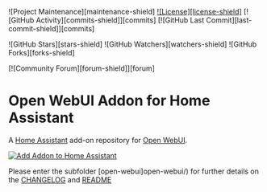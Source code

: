 ![Project Maintenance][maintenance-shield]
[![License][license-shield]](LICENSE)
[![GitHub Activity][commits-shield]][commits]
[![GitHub Last Commit][last-commit-shield]][commits]

![GitHub Stars][stars-shield]
![GitHub Watchers][watchers-shield]
![GitHub Forks][forks-shield]

[![Community Forum][forum-shield]][forum]

# Open WebUI Addon for Home Assistant

A [Home Assistant](https://home-assistant.io) add-on repository for [Open WebUI](https://openwebui.com).

[![Add Addon to Home Assistant](https://my.home-assistant.io/badges/supervisor_add_addon_repository.svg)](https://my.home-assistant.io/redirect/supervisor_add_addon_repository/?repository_url=https://github.com/zoic21/addon-open-webui)

Please enter the subfolder [open-webui]open-webui/) for further details on the [CHANGELOG](open-webui/CHANGELOG.md) and [README](open-webui/README.md)